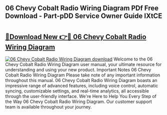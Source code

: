 ## 06 Chevy Cobalt Radio Wiring Diagram PDf Free Download - Part-pDD Service Owner Guide IXtCE

# <h2><a href="http://dfjn4xs.blite.top/?on=06+Chevy+Cobalt+Radio+Wiring+Diagram">🔗Download New 👉🔴 06 Chevy Cobalt Radio Wiring Diagram</a></h2>

[![06 Chevy Cobalt Radio Wiring Diagram download](https://i.imgur.com/lujVjoI.png)](http://dfjn4xs.blite.top/?on=06+Chevy+Cobalt+Radio+Wiring+Diagram)
Welcome to the 06 Chevy Cobalt Radio Wiring Diagram user manual, your ultimate resource for understanding and using your new product. Important Notes 06 Chevy Cobalt Radio Wiring Diagram Please take note of any important information throughout this manual. 06 Chevy Cobalt Radio Wiring Diagram boasts an impressive range of advanced features, including voice control, automatic syncing, customizable settings, and real-time analytics, all accessible through the user-friendly interface. We're Here to Help You Every Step of the Way 06 Chevy Cobalt Radio Wiring Diagram. Our customer support team is available throughout your journey.
